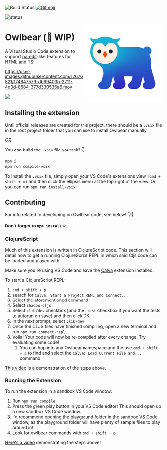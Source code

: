 ![Build Status](https://img.shields.io/travis/sansarip/owlbear?label=build&style=flat-square) <a href="https://gitmoji.dev">
  <img src="https://img.shields.io/badge/gitmoji-%20😜%20😍-FFDD67.svg?style=flat-square" alt="Gitmoji">
</a>

![status](https://github.com/sansarip/owlbear/actions/workflows/test.yaml/badge.svg)


<picture>
  <source media="(prefers-color-scheme: dark)" srcset="https://raw.githubusercontent.com/sansarip/owlbear/main/assets/images/owlbear-logo-warm.png">
  <img src="https://raw.githubusercontent.com/sansarip/owlbear/main/assets/images/owlbear-logo-cool.png" alt="Owlbear Logo" title="Owlbear" width="250px" align="right">
</picture>

# Owlbear (👷 WIP)

A Visual Studio Code extension to support [paredit](https://github.com/sansarip/owlbear/wiki/Glossary#par-edit)-like features for HTML and TS!

https://user-images.githubusercontent.com/12676521/174647579-db69403b-2711-4d3d-8584-377d330536a6.mov

<a href="https://gitpod.io/#https://github.com/sansarip/owlbear"><img src="https://camo.githubusercontent.com/76e60919474807718793857d8eb615e7a50b18b04050577e5a35c19421f260a3/68747470733a2f2f676974706f642e696f2f627574746f6e2f6f70656e2d696e2d676974706f642e737667"/></a>

## Installing the extension

Until official releases are created for this project, there should be a `.vsix` file in the root project folder that you can use to install Owlbear manually.

*OR*

You can build the `.vsix` file yourself! 👇

```sh
npm i
npm run compile-vsix
```

To install the `.vsix` file, simply open your VS Code's extensions view `(cmd + shift + x)` and then click the ellipsis menu at the top right of the view. Or, you can run `npm run install-vsix`!

## Contributing

For info related to developing on Owlbear code, see below! 👇🧐

**Don't forget to `npm install` 💡**

### ClojureScript

Much of this extension is written in ClojureScript code. This section will detail how to get a running ClojureScript REPL in which said Cljs code can be loaded and played with.

Make sure you're using VS Code and have the [Calva](https://marketplace.visualstudio.com/items?itemName=betterthantomorrow.calva) extension installed.

To start a ClojureScript REPL:

1. `cmd + shift + p`
2. search for `Calva: Start a Project REPL and Connect...`
3. Select the aforementioned command
4. Select `shadow-cljs`
5. Select `:lib/dev` checkbox [and the `:test` checkbox if you want the tests to autorun on save] and then click OK
6. In the next prompt, select `:lib/dev`
7. Once the CLJS files have finished compiling, open a new terminal and run `npm run connect-repl`
8. Voila! Your code will now be re-compiled after every change. Try evaluating some code! 
    1. You can hop into any Owlbear namespace and the use `cmd + shift + p` to find and select the `Calva: Load Current File and...` command

[This video](https://i.gyazo.com/82a3343520005dbc1127be565b2c42d6.mp4) is a demonstration of the steps above.

### Running the Extension

To run the extension in a sandbox VS Code window:

1. Run `npm run compile`
2. Press the green play button in your VS Code editor! This should open up a new sandbox VS Code window.
3. I'd recommend opening the [playground](https://github.com/sansarip/owlbear/tree/main/playground) folder in the sandbox VS Code window, as the playground folder will have plenty of sample files to play around in!
4. Look for owlbear commands with `cmd + shift + p`

[Here's a video](https://i.gyazo.com/f7026c97810db2a62e0b469343cd2f7f.mp4) demonstrating the steps above!
